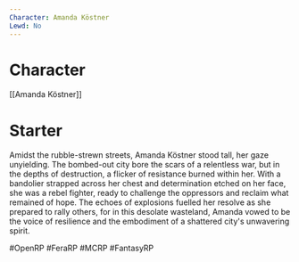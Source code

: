 ```yaml
---
Character: Amanda Köstner
Lewd: No
---
```

# Character
[[Amanda Köstner]]

# Starter
Amidst the rubble-strewn streets, Amanda Köstner stood tall, her gaze unyielding. The bombed-out city bore the scars of a relentless war, but in the depths of destruction, a flicker of resistance burned within her. With a bandolier strapped across her chest and determination etched on her face, she was a rebel fighter, ready to challenge the oppressors and reclaim what remained of hope. The echoes of explosions fuelled her resolve as she prepared to rally others, for in this desolate wasteland, Amanda vowed to be the voice of resilience and the embodiment of a shattered city's unwavering spirit.


#OpenRP #FeraRP #MCRP #FantasyRP 